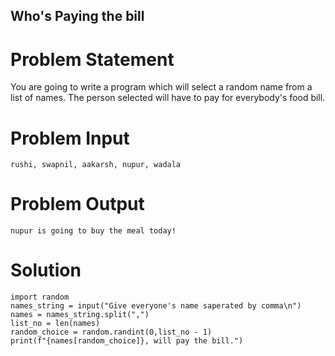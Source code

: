 ## Who's Paying the bill

# Problem Statement

You are going to write a program which will select a random name from a list of names. The person selected will have to pay for everybody's food bill. 

# Problem Input

```
rushi, swapnil, aakarsh, nupur, wadala
```
# Problem Output

```
nupur is going to buy the meal today!
```
# Solution
```
import random
names_string = input("Give everyone's name saperated by comma\n")
names = names_string.split(",")
list_no = len(names)
random_choice = random.randint(0,list_no - 1)
print(f"{names[random_choice]}, will pay the bill.")
```